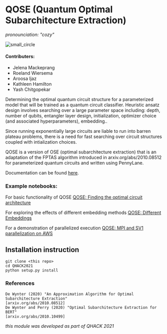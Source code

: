 # QOSE (Quantum Optimal Subarchitecture Extraction)
_pronounciation: "cozy"_ 

![small_circle](https://user-images.githubusercontent.com/32705838/109359257-25feb400-7853-11eb-972e-8b23a1484222.png)


#### Contributers:
* Jelena Mackeprang 
* Roeland Wiersema
* Aroosa Ijaz
* Kathleen Hamilton
* Yash Chitgopekar

Determining the optimal quantum circuit structure for a parameterized model that will be trained as a quantum circuit classifier.  Heuristic ansatz design involves searching over a large parameter space including: depth, number of qubits, entangler layer design, initialization, optimizer choice (and associated hyperparameters), embedding..

Since running exponentially large circuits are liable to run into barren plateau problems, there is a need for fast searching over circuit structures coupled with intialization choices.

QOSE is a version of OSE (optimal subarchitecture extraction) that is an adaptation of the FPTAS algorithm introduced in arxiv.org/abs/2010.08512 for parameterized quantum circuits and written using PennyLane. 

Documentation can be found [here](https://kmz4.github.io/QHACK2021/).

### Example notebooks:
For basic functionality of QOSE
[QOSE: Finding the optimal circuit architecture](demos/QOSE_demo.ipynb)

For exploring the effects of different embedding methods
[QOSE: Different Embeddings](demos/QOSE_different_embeddings.ipynb)

For a demonstration of parallelized execution 
[QOSE: MPI and SV1 parallelization on AWS](demos/QOSE_demo_parallel.ipynb)



## Installation instruction 

```
git clone <this repo>
cd QHACK2021
python setup.py install
```

### References

    De Wynter (2020) "An Approximation Algorithm for Optimal Subarchitecture Extraction" 
    [arxiv.org/abs/2010.08512]
    De Wynter and Perry (2020) "Optimal Subarchitecture Extraction for BERT" 
    [arxiv.org/abs/2010.10499]

_this module was developed as part of QHACK 2021_

